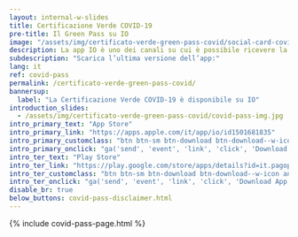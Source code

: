 ```yaml
---
layout: internal-w-slides
title: Certificazione Verde COVID-19
pre-title: Il Green Pass su IO
image: "/assets/img/certificato-verde-green-pass-covid/social-card-covid-pass.jpg"
description: La app IO è uno dei canali su cui è possibile ricevere la Certificazione Verde COVID-19 (EU Digital Covid Certificate), anche conosciuta come Green Pass.
subdescription: "Scarica l’ultima versione dell’app:"
lang: it
ref: covid-pass
permalink: /certificato-verde-green-pass-covid/
bannersup:
  label: "La Certificazione Verde COVID-19 è disponibile su IO"
introduction_slides:
  - /assets/img/certificato-verde-green-pass-covid/covid-pass-img.jpg
intro_primary_text: "App Store"
intro_primary_link: "https://apps.apple.com/it/app/io/id1501681835"
intro_primary_customclass: "btn btn-sm btn-download btn-download--w-icon ios text-uppercase px-3 px-md-5 mr-2"
intro_primary_onclick: "ga('send', 'event', 'link', 'click', 'Download App: iOS', 1)"
intro_ter_text: "Play Store"
intro_ter_link: "https://play.google.com/store/apps/details?id=it.pagopa.io.app"
intro_ter_customclass: "btn btn-sm btn-download btn-download--w-icon android text-uppercase px-3 px-md-5 "
intro_ter_onclick: "ga('send', 'event', 'link', 'click', 'Download App: Android', 1)"
disable_br: true
below_buttons: covid-pass-disclaimer.html
---
```


{% include covid-pass-page.html %}
